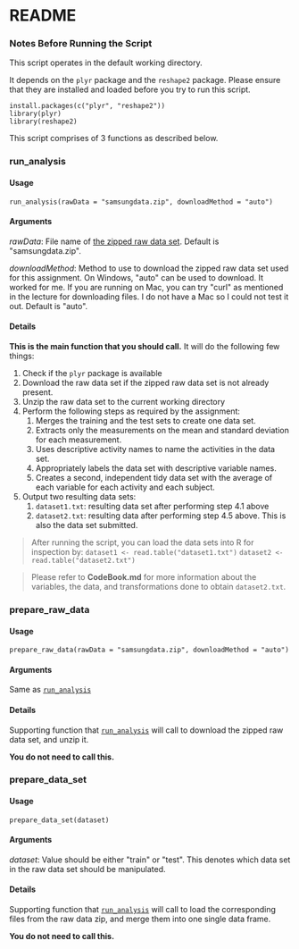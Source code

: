 README
====================

### Notes Before Running the Script
This script operates in the default working directory. 

It depends on the `plyr` package and the `reshape2` package. Please ensure that they are installed and loaded before you try to run this script.
```
install.packages(c("plyr", "reshape2"))
library(plyr)
library(reshape2)
```
This script comprises of 3 functions as described below.

### run_analysis
#### Usage
`run_analysis(rawData = "samsungdata.zip", downloadMethod = "auto")`

#### Arguments
*rawData*:
File name of [the zipped raw data set](https://d396qusza40orc.cloudfront.net/getdata%2Fprojectfiles%2FUCI%20HAR%20Dataset.zip ). Default is "samsungdata.zip".

*downloadMethod*:
Method to use to download the zipped raw data set used for this assignment. On Windows, "auto" can be used to download. It worked for me. If you are running on Mac, you can try "curl" as mentioned in the lecture for downloading files. I do not have a Mac so I could not test it out. Default is "auto".

#### Details
**This is the main function that you should call.** It will do the following few things:

 1. Check if the `plyr` package is available
 2. Download the raw data set if the zipped raw data set is not already present.
 3. Unzip the raw data set to the current working directory
 4. Perform the following steps as required by the assignment:
     1. Merges the training and the test sets to create one data set.
     2. Extracts only the measurements on the mean and standard deviation for each measurement. 
     3. Uses descriptive activity names to name the activities in the data set.
     4. Appropriately labels the data set with descriptive variable names. 
     5. Creates a second, independent tidy data set with the average of each variable for each activity and each subject. 
 5. Output two resulting data sets:
     1. `dataset1.txt`: resulting data set after performing step 4.1 above
     2. `dataset2.txt`: resulting data after performing step 4.5 above. This is also the data set submitted.


> After running the script, you can load the data sets into R for inspection by: 
`dataset1 <- read.table("dataset1.txt")`
`dataset2 <- read.table("dataset2.txt")`

>Please refer to **CodeBook.md** for more information about the variables, the data, and transformations done to obtain `dataset2.txt`.

### prepare_raw_data
#### Usage
`prepare_raw_data(rawData = "samsungdata.zip", downloadMethod = "auto")`
#### Arguments
Same as [`run_analysis`](#run_analysis)
#### Details
Supporting function that [`run_analysis`](#run_analysis) will call to download the zipped raw data set, and unzip it.

**You do not need to call this.**

### prepare_data_set
#### Usage
`prepare_data_set(dataset)`
#### Arguments
*dataset*:
Value should be either "train" or "test". This denotes which data set in the raw data set should be manipulated.
#### Details
Supporting function that [`run_analysis`](#run_analysis) will call to load the corresponding files from the raw data zip, and merge them into one single data frame.

**You do not need to call this.**